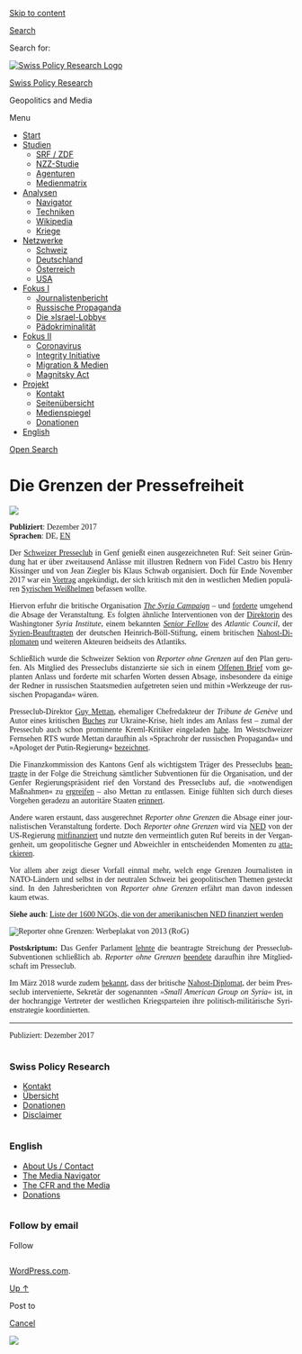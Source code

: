 [Skip to
content](#content)

[](https://swprs.org/)

<div class="cover">

</div>

[Search](#search-container)

<div id="search-container" class="header-search-block bg-graphite hidden">

<span class="screen-reader-text">Search for:</span>

</div>

<div class="header-inner section-inner">

[![Swiss Policy Research
Logo](https://swprs.files.wordpress.com/2020/05/swiss-policy-research-logo-300.png)](https://swprs.org/)

[Swiss Policy Research](https://swprs.org/)

Geopolitics and
    Media

</div>

<div class="navigation section no-padding bg-dark">

Menu

<div class="main-navigation">

  - <span id="menu-item-4374">[Start](https://swprs.org)</span>
  - <span id="menu-item-5941">[Studien](https://swprs.org/srf-propaganda-analyse/)</span>
      - <span id="menu-item-4361">[SRF /
        ZDF](https://swprs.org/srf-propaganda-analyse/)</span>
      - <span id="menu-item-4359">[NZZ-Studie](https://swprs.org/die-nzz-studie/)</span>
      - <span id="menu-item-4373">[Agenturen](https://swprs.org/der-propaganda-multiplikator/)</span>
      - <span id="menu-item-7978">[Medienmatrix](https://swprs.org/die-propaganda-matrix/)</span>
  - <span id="menu-item-9423">[Analysen](https://swprs.org/medien-navigator/)</span>
      - <span id="menu-item-9414">[Navigator](https://swprs.org/medien-navigator/)</span>
      - <span id="menu-item-8524">[Techniken](https://swprs.org/der-propaganda-schluessel/)</span>
      - <span id="menu-item-10908">[Wikipedia](https://swprs.org/propaganda-in-der-wikipedia/)</span>
      - <span id="menu-item-9920">[Kriege](https://swprs.org/logik-imperialer-kriege/)</span>
  - <span id="menu-item-4362">[Netzwerke](https://swprs.org/netzwerk-medien-schweiz/)</span>
      - <span id="menu-item-6283">[Schweiz](https://swprs.org/netzwerk-medien-schweiz/)</span>
      - <span id="menu-item-7215">[Deutschland](https://swprs.org/netzwerk-medien-deutschland/)</span>
      - <span id="menu-item-17401">[Österreich](https://swprs.org/medien-in-oesterreich/)</span>
      - <span id="menu-item-7216">[USA](https://swprs.org/das-american-empire-und-seine-medien/)</span>
  - <span id="menu-item-9228">[Fokus
    I](https://swprs.org/bericht-eines-journalisten/)</span>
      - <span id="menu-item-12119">[Journalistenbericht](https://swprs.org/bericht-eines-journalisten/)</span>
      - <span id="menu-item-12117">[Russische
        Propaganda](https://swprs.org/russische-propaganda/)</span>
      - <span id="menu-item-12118">[Die
        »Israel-Lobby«](https://swprs.org/die-israel-lobby-fakten-und-mythen/)</span>
      - <span id="menu-item-13505">[Pädokriminalität](https://swprs.org/geopolitik-und-paedokriminalitaet/)</span>
  - <span id="menu-item-17258">[Fokus
    II](https://swprs.org/migration-und-medien/)</span>
      - <span id="menu-item-32838">[Coronavirus](https://swprs.org/covid-19-hinweis-ii/)</span>
      - <span id="menu-item-12939">[Integrity
        Initiative](https://swprs.org/die-integrity-initiative/)</span>
      - <span id="menu-item-17290">[Migration &
        Medien](https://swprs.org/migration-und-medien/)</span>
      - <span id="menu-item-17291">[Magnitsky
        Act](https://swprs.org/der-fall-magnitsky/)</span>
  - <span id="menu-item-21964">[Projekt](https://swprs.org/kontakt/)</span>
      - <span id="menu-item-8525">[Kontakt](https://swprs.org/kontakt/)</span>
      - <span id="menu-item-10193">[Seitenübersicht](https://swprs.org/uebersicht/)</span>
      - <span id="menu-item-8637">[Medienspiegel](https://swprs.org/medienspiegel/)</span>
      - <span id="menu-item-33287">[Donationen](https://swprs.org/donationen/)</span>
  - <span id="menu-item-14415">[English](https://swprs.org/contact/)</span>

</div>

[Open
Search](#)

</div>

<div class="wrapper section medium-padding">

<div class="section-inner clear" data-role="main">

<div id="content" class="content clear center">

# Die Grenzen der Pressefreiheit

<div class="post-content clear">

<div lang="de" style="text-align:justify;hyphens:auto;-webkit-hyphens:auto;-ms-hyphens:auto;font-family:calibri, source sans pro;font-variant:none;">

![](https://swprs.files.wordpress.com/2017/12/reporter_ohne_grenzen_logo.png?w=736)

**Publiziert**: Dezember 2017  
**Sprachen**: DE,
[EN](https://swprs.org/beyond-the-borders-of-press-freedom/)

Der [Schweizer Presseclub](http://pressclub.ch/?lang=en) in Genf genießt
einen ausgezeichneten Ruf: Seit seiner Gründung hat er über zweitausend
Anlässe mit illustren Rednern von Fidel Castro bis Henry Kissinger und
von Jean Ziegler bis Klaus Schwab organisiert. Doch für Ende November
2017 war ein
[Vortrag](http://pressclub.ch/they-dont-care-about-us-white-helmets-true-agenda/?lang=en)
angekündigt, der sich kritisch mit den in westlichen Medien populären
[Syrischen
Weißhelmen](https://www.hintergrund.de/globales/kriege/weisse-helme-ohne-weisse-westen/)
befassen wollte.

Hiervon erfuhr die britische Organisation [*The Syria
Campaign*](https://www.alternet.org/world/inside-shadowy-pr-firm-thats-driving-western-opinion-towards-regime-change-syria)
– und
[forderte](https://twitter.com/thesyriacmpgn/status/932700267891580928)
umgehend die Absage der Veranstaltung. Es folgten ähnliche
Interventionen von der
[Direktorin](https://twitter.com/vszyb/status/932806799388020736) des
Washingtoner *Syria Institute*, einem bekannten *[Senior
Fellow](https://twitter.com/EliotHiggins/status/932887474925432832)* des
*Atlantic Council*, der
[Syrien-Beauftragten](https://twitter.com/BenteScheller/status/932892645831127040)
der deutschen Heinrich-Böll-Stiftung, einem britischen
[Nahost-Diplomaten](https://twitter.com/BenJarlath/status/932644417944604672)
und weiteren Akteuren beidseits des Atlantiks.

Schließlich wurde die Schweizer Sektion von *Reporter ohne Grenzen* auf
den Plan gerufen. Als Mitglied des Presseclubs distanzierte sie sich in
einem [Offenen
Brief](https://www.tdg.ch/geneve/actu-genevoise/Guy-Mettan-somme-d-annuler-une-conference/story/14091151)
vom geplanten Anlass und forderte mit scharfen Worten dessen Absage,
insbesondere da einige der Redner in russischen Staatsmedien aufgetreten
seien und mithin »Werkzeuge der russischen Propaganda« wären.

Presseclub-Direktor [Guy
Mettan](https://fr.wikipedia.org/wiki/Guy_Mettan), ehemaliger
Chefredakteur der *Tribune de Genève* und Autor eines kritischen
[Buches](https://www.amazon.de/Russie-Occident-une-guerre-mille-ans/dp/2940523185)
zur Ukraine-Krise, hielt indes am Anlass fest – zumal der Presseclub
auch schon prominente Kreml-Kritiker eingeladen
[habe](https://www.rt.com/news/411373-white-helmets-switzerland-rsf/).
Im Westschweizer Fernsehen RTS wurde Mettan daraufhin als »Sprachrohr
der russischen Propaganda« und »Apologet der Putin-Regierung«
[bezeichnet](https://www.rts.ch/info/suisse/9126243-guy-mettan-a-nouveau-accuse-de-servir-de-relais-a-la-propagande-russe.html).

Die Finanzkommission des Kantons Genf als wichtigstem Träger des
Presseclubs
[beantragte](https://www.letemps.ch/suisse/2017/12/01/coup-semonce-contre-club-suisse-presse)
in der Folge die Streichung sämtlicher Subventionen für die
Organisation, und der Genfer Regierungspräsident rief den Vorstand des
Presseclubs auf, die »notwendigen Maßnahmen« zu
[ergreifen](https://www.letemps.ch/monde/2017/11/28/club-suisse-presse-tourmente-syrienne)
– also Mettan zu entlassen. Einige fühlten sich durch dieses Vorgehen
geradezu an autoritäre Staaten
[erinnert](https://www.tdg.ch/geneve/actu-genevoise/club-suisse-presse-perd-100-000-francs/story/11699535).

Andere waren erstaunt, dass ausgerechnet *Reporter ohne Grenzen* die
Absage einer journalistischen Veranstaltung forderte. Doch *Reporter
ohne Grenzen* wird via
[NED](http://www.voltairenet.org/article180540.html) von der
US-Regierung
[mitfinanziert](https://en.wikipedia.org/wiki/Reporters_Without_Borders#Funding)
und nutzte den vermeintlich guten Ruf bereits in der Vergangenheit, um
geopolitische Gegner und Abweichler in entscheidenden Momenten zu
[attackieren](http://www.voltairenet.org/article165297.html).

Vor allem aber zeigt dieser Vorfall einmal mehr, welch enge Grenzen
Journalisten in NATO-Ländern und selbst in der neutralen Schweiz bei
geopolitischen Themen gesteckt sind. In den Jahresberichten von
*Reporter ohne Grenzen* erfährt man davon indessen kaum etwas.

**Siehe auch**: [Liste der 1600 NGOs, die von der amerikanischen NED
finanziert werden](https://swprs.org/organizations-funded-by-the-ned/)

![Reporter ohne Grenzen: Werbeplakat von 2013
([RoG](https://www.welt.de/debatte/kommentare/article115865129/Die-Freiheit-muss-verteidigt-werden-immer.html))](https://swprs.files.wordpress.com/2017/12/reporter-ohne-grenzen-werbung.png?w=450&h=338)

**Postskriptum:** Das Genfer Parlament
[lehnte](https://www.letemps.ch/suisse/2017/12/15/club-suisse-presse-garde-subvention)
die beantragte Streichung der Presseclub-Subventionen schließlich ab.
*Reporter ohne Grenzen*
[beendete](https://www.letemps.ch/monde/2017/12/20/une-premiere-defection-club-suisse-presse)
daraufhin ihre Mitgliedschaft im Presseclub.

Im März 2018 wurde zudem
[bekannt](https://www.rubikon.news/artikel/die-geplante-zerschlagung-syriens),
dass der britische
[Nahost-Diplomat,](https://twitter.com/BenJarlath/status/932644417944604672)
der beim Presseclub intervenierte, Sekretär der sogenannten *»Small
American Group on Syria«* ist, in der hochrangige Vertreter der
westlichen Kriegsparteien ihre politisch-militärische Syrienstrategie
koordinierten.

-----

Publiziert: Dezember
    2017

</div>

</div>

</div>

</div>

</div>

<div id="footer" class="footer bg-graphite">

<div class="section-inner row clear" data-role="complementary">

<div class="column column-1 one-third medium-padding">

<div class="widgets">

<div id="nav_menu-3" class="widget widget_nav_menu">

<div class="widget-content clear">

### Swiss Policy Research

<div class="menu-allgemein-container">

  - <span id="menu-item-251">[Kontakt](https://swprs.org/kontakt/)</span>
  - <span id="menu-item-33090">[Übersicht](https://swprs.org/uebersicht/)</span>
  - <span id="menu-item-33286">[Donationen](https://swprs.org/donationen/)</span>
  - <span id="menu-item-15372">[Disclaimer](https://swprs.org/disclaimer/)</span>

</div>

</div>

</div>

</div>

</div>

<div class="column column-2 one-third medium-padding">

<div class="widgets">

<div id="nav_menu-4" class="widget widget_nav_menu">

<div class="widget-content clear">

### English

<div class="menu-english-container">

  - <span id="menu-item-20017">[About Us /
    Contact](https://swprs.org/contact/)</span>
  - <span id="menu-item-20015">[The Media
    Navigator](https://swprs.org/media-navigator/)</span>
  - <span id="menu-item-20016">[The CFR and the
    Media](https://swprs.org/the-american-empire-and-its-media/)</span>
  - <span id="menu-item-33285">[Donations](https://swprs.org/donations/)</span>

</div>

</div>

</div>

</div>

</div>

<div class="column column-3 one-third medium-padding">

<div class="widgets">

<div id="blog_subscription-4" class="widget widget_blog_subscription jetpack_subscription_widget">

<div class="widget-content clear">

### Follow by email

Follow

</div>

</div>

</div>

</div>

</div>

</div>

<div class="credits section bg-dark small-padding">

<div class="credits-inner section-inner clear">

[WordPress.com](https://wordpress.com/?ref=footer_custom_com).

[Up ↑](# "To the top")

</div>

</div>

<div style="display:none">

</div>

<div id="carousel-reblog-box">

Post to

<div class="submit">

<span class="canceltext">[Cancel](#)</span>

</div>

<div class="arrow">

</div>

</div>

![](https://pixel.wp.com/b.gif?v=noscript)
